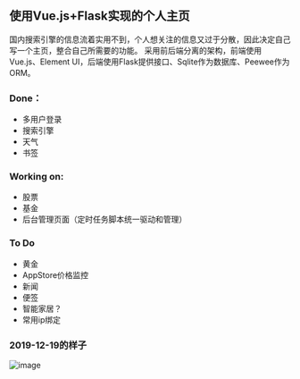 ## 使用Vue.js+Flask实现的个人主页
国内搜索引擎的信息流着实用不到，个人想关注的信息又过于分散，因此决定自己写一个主页，整合自己所需要的功能。
采用前后端分离的架构，前端使用Vue.js、Element UI，后端使用Flask提供接口、Sqlite作为数据库、Peewee作为ORM。
### Done：
- 多用户登录
- 搜索引擎
- 天气
- 书签
### Working on:
- 股票
- 基金
- 后台管理页面（定时任务脚本统一驱动和管理）
### To Do
- 黄金
- AppStore价格监控
- 新闻
- 便签
- 智能家居？
- 常用ip绑定
### 2019-12-19的样子
![image](https://user-images.githubusercontent.com/27627484/71140235-9b342980-224b-11ea-824a-eeddb06e7f22.png)
